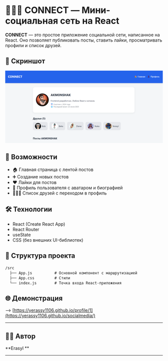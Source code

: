 # 🧑‍🤝‍🧑 CONNECT — Мини-социальная сеть на React

**CONNECT** — это простое приложение социальной сети, написанное на React. Оно позволяет публиковать посты, ставить лайки, просматривать профили и список друзей.

## 📸 Скриншот

![Превью интерфейса](screenshot.png)

## 🚀 Возможности

- 🏠 Главная страница с лентой постов  
- ➕ Создание новых постов  
- ❤️ Лайки для постов  
- 👤 Профиль пользователя с аватаром и биографией  
- 🧑‍🤝‍🧑 Список друзей с переходом в профиль  

## 🛠️ Технологии

- React (Create React App)
- React Router
- useState
- CSS (без внешних UI-библиотек)

## 📂 Структура проекта

```
/src
  ├── App.js          # Основной компонент с маршрутизацией
  ├── App.css         # Стили
  └── index.js        # Точка входа React-приложения
```
## 🌐 Демонстрация

--> [https://yerassy1106.github.io/profile/1](https://yerassy1106.github.io/socialmedia/)

----
## 👨‍💻 Автор

**Erasyl **  


---


